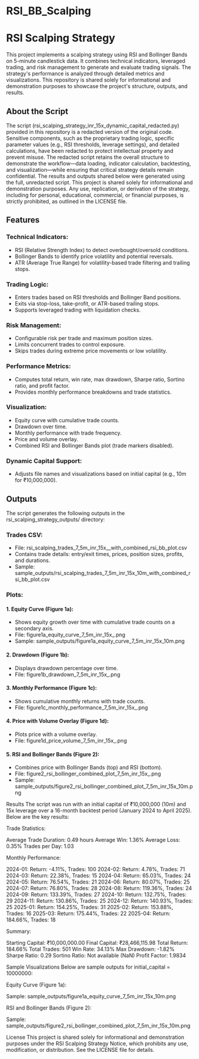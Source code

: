 # RSI_BB_Scalping

# RSI Scalping Strategy
This project implements a scalping strategy using RSI and Bollinger Bands on 5-minute candlestick data. It combines technical indicators, leveraged trading, and risk management to generate and evaluate trading signals. The strategy's performance is analyzed through detailed metrics and visualizations. This repository is shared solely for informational and demonstration purposes to showcase the project's structure, outputs, and results.

## About the Script
The script (rsi_scalping_strategy_inr_15x_dynamic_capital_redacted.py) provided in this repository is a redacted version of the original code. Sensitive components, such as the proprietary trading logic, specific parameter values (e.g., RSI thresholds, leverage settings), and detailed calculations, have been redacted to protect intellectual property and prevent misuse. The redacted script retains the overall structure to demonstrate the workflow—data loading, indicator calculation, backtesting, and visualization—while ensuring that critical strategy details remain confidential. The results and outputs shared below were generated using the full, unredacted script. This project is shared solely for informational and demonstration purposes. Any use, replication, or derivation of the strategy, including for personal, educational, commercial, or financial purposes, is strictly prohibited, as outlined in the LICENSE file.

## Features

### Technical Indicators:
- RSI (Relative Strength Index) to detect overbought/oversold conditions.
- Bollinger Bands to identify price volatility and potential reversals.
- ATR (Average True Range) for volatility-based trade filtering and trailing stops.


### Trading Logic:
- Enters trades based on RSI thresholds and Bollinger Band positions.
- Exits via stop-loss, take-profit, or ATR-based trailing stops.
- Supports leveraged trading with liquidation checks.


### Risk Management:
- Configurable risk per trade and maximum position sizes.
- Limits concurrent trades to control exposure.
- Skips trades during extreme price movements or low volatility.

### Performance Metrics:
- Computes total return, win rate, max drawdown, Sharpe ratio, Sortino ratio, and profit factor.
- Provides monthly performance breakdowns and trade statistics.


### Visualization:
- Equity curve with cumulative trade counts.
- Drawdown over time.
- Monthly performance with trade frequency.
- Price and volume overlay.
- Combined RSI and Bollinger Bands plot (trade markers disabled).


### Dynamic Capital Support:
- Adjusts file names and visualizations based on initial capital (e.g., 10m for ₹10,000,000).



## Outputs
The script generates the following outputs in the rsi_scalping_strategy_outputs/ directory:

### Trades CSV:

- File: rsi_scalping_trades_7_5m_inr_15x_<capital>_with_combined_rsi_bb_plot.csv
- Contains trade details: entry/exit times, prices, position sizes, profits, and durations.
- Sample: sample_outputs/rsi_scalping_trades_7_5m_inr_15x_10m_with_combined_rsi_bb_plot.csv


### Plots:

#### 1. Equity Curve (Figure 1a):
- Shows equity growth over time with cumulative trade counts on a secondary axis.
- File: figure1a_equity_curve_7_5m_inr_15x_<capital>.png
- Sample: sample_outputs/figure1a_equity_curve_7_5m_inr_15x_10m.png


#### 2. Drawdown (Figure 1b):
- Displays drawdown percentage over time.
- File: figure1b_drawdown_7_5m_inr_15x_<capital>.png


#### 3. Monthly Performance (Figure 1c):
- Shows cumulative monthly returns with trade counts.
- File: figure1c_monthly_performance_7_5m_inr_15x_<capital>.png


#### 4. Price with Volume Overlay (Figure 1d):
- Plots price with a volume overlay.
- File: figure1d_price_volume_7_5m_inr_15x_<capital>.png


#### 5. RSI and Bollinger Bands (Figure 2):
- Combines price with Bollinger Bands (top) and RSI (bottom).
- File: figure2_rsi_bollinger_combined_plot_7_5m_inr_15x_<capital>.png
- Sample: sample_outputs/figure2_rsi_bollinger_combined_plot_7_5m_inr_15x_10m.png





Results
The script was run with an initial capital of ₹10,000,000 (10m) and 15x leverage over a 16-month backtest period (January 2024 to April 2025). Below are the key results:

Trade Statistics:

Average Trade Duration: 0.49 hours
Average Win: 1.36%
Average Loss: 0.35%
Trades per Day: 1.03


Monthly Performance:

2024-01: Return: -4.11%, Trades: 100
2024-02: Return: 4.78%, Trades: 71
2024-03: Return: 22.38%, Trades: 15
2024-04: Return: 65.03%, Trades: 24
2024-05: Return: 76.54%, Trades: 21
2024-06: Return: 80.07%, Trades: 25
2024-07: Return: 76.80%, Trades: 28
2024-08: Return: 119.36%, Trades: 24
2024-09: Return: 133.39%, Trades: 27
2024-10: Return: 132.75%, Trades: 29
2024-11: Return: 130.86%, Trades: 25
2024-12: Return: 140.93%, Trades: 25
2025-01: Return: 154.25%, Trades: 31
2025-02: Return: 153.88%, Trades: 16
2025-03: Return: 175.44%, Trades: 22
2025-04: Return: 184.66%, Trades: 18


Summary:

Starting Capital: ₹10,000,000.00
Final Capital: ₹28,466,115.98
Total Return: 184.66%
Total Trades: 501
Win Rate: 34.13%
Max Drawdown: -1.82%
Sharpe Ratio: 0.29
Sortino Ratio: Not available (NaN)
Profit Factor: 1.9834



Sample Visualizations
Below are sample outputs for initial_capital = 10000000:

Equity Curve (Figure 1a):

Sample: sample_outputs/figure1a_equity_curve_7_5m_inr_15x_10m.png


RSI and Bollinger Bands (Figure 2):

Sample: sample_outputs/figure2_rsi_bollinger_combined_plot_7_5m_inr_15x_10m.png



License
This project is shared solely for informational and demonstration purposes under the RSI Scalping Strategy Notice, which prohibits any use, modification, or distribution. See the LICENSE file for details.
